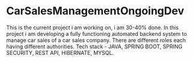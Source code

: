 # CarSalesManagementOngoingDev
This is the current project i am working on, i am 30-40% done. In this project i am developing a fully functioning automated backend system to manage car sales of a car sales company. There are different roles each having different authorities.  Tech stack - JAVA, SPRING BOOT, SPRING SECURITY, REST API, HIBERNATE, MYSQL.
